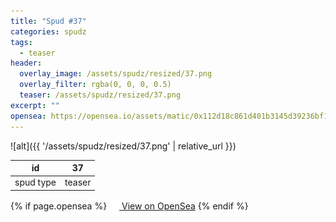 ```yaml
---
title: "Spud #37"
categories: spudz
tags:
  - teaser
header:
  overlay_image: /assets/spudz/resized/37.png
  overlay_filter: rgba(0, 0, 0, 0.5)
  teaser: /assets/spudz/resized/37.png
excerpt: ""
opensea: https://opensea.io/assets/matic/0x112d18c861d401b3145d39236bf149f01e18beed/37
---
```

![alt]({{ '/assets/spudz/resized/37.png' | relative_url }})

| id | 37 |
|-|-|
| spud type | teaser |

{% if page.opensea %}
<a href="{{page.opensea}}" class="btn btn--info" onclick="window.open(this.href, '_blank'); return false;"><img src="/assets/images/opensea.svg" width="16px"><span>  View on OpenSea</span></a>
{% endif %}
